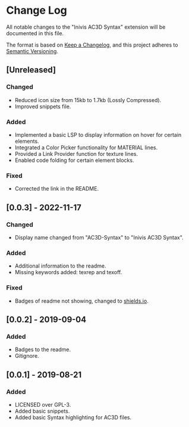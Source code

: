 # Change Log

All notable changes to the "Inivis AC3D Syntax" extension will be documented in this file.

The format is based on [Keep a Changelog](https://keepachangelog.com/en/1.0.0/),
and this project adheres to [Semantic Versioning](https://semver.org/spec/v2.0.0.html).

## [Unreleased]

### Changed
- Reduced icon size from 15kb to 1.7kb (Lossly Compressed).
- Improved snippets file.

### Added
- Implemented a basic LSP to display information on hover for certain elements.
- Integrated a Color Picker functionality for MATERIAL lines.
- Provided a Link Provider function for texture lines.
- Enabled code folding for certain element blocks.

### Fixed
- Corrected the link in the README.

## [0.0.3] - 2022-11-17

### Changed

- Display name changed from "AC3D-Syntax" to "Inivis AC3D Syntax".

### Added

- Additional information to the readme.
- Missing keywords added: texrep and texoff.

### Fixed

- Badges of readme not showing, changed to [shields.io](https://shields.io).

## [0.0.2] - 2019-09-04

### Added

- Badges to the readme.
- Gitignore.

## [0.0.1] - 2019-08-21

### Added

- LICENSED over GPL-3.
- Added basic snippets.
- Added basic Syntax highlighting for AC3D files.
